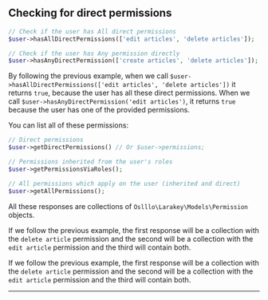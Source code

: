 ## Checking for direct permissions

```php
// Check if the user has All direct permissions
$user->hasAllDirectPermissions(['edit articles', 'delete articles']);

// Check if the user has Any permission directly
$user->hasAnyDirectPermission(['create articles', 'delete articles']);
```
By following the previous example, when we call `$user->hasAllDirectPermissions(['edit articles', 'delete articles'])` 
it returns `true`, because the user has all these direct permissions. 
When we call
`$user->hasAnyDirectPermission('edit articles')`, it returns `true` because the user has one of the provided permissions.


You can list all of these permissions:

```php
// Direct permissions
$user->getDirectPermissions() // Or $user->permissions;

// Permissions inherited from the user's roles
$user->getPermissionsViaRoles();

// All permissions which apply on the user (inherited and direct)
$user->getAllPermissions();
```

All these responses are collections of `Oslllo\Larakey\Models\Permission` objects.



If we follow the previous example, the first response will be a collection with the `delete article` permission and 
the second will be a collection with the `edit article` permission and the third will contain both.

If we follow the previous example, the first response will be a collection with the `delete article` permission and 
the second will be a collection with the `edit article` permission and the third will contain both.


---